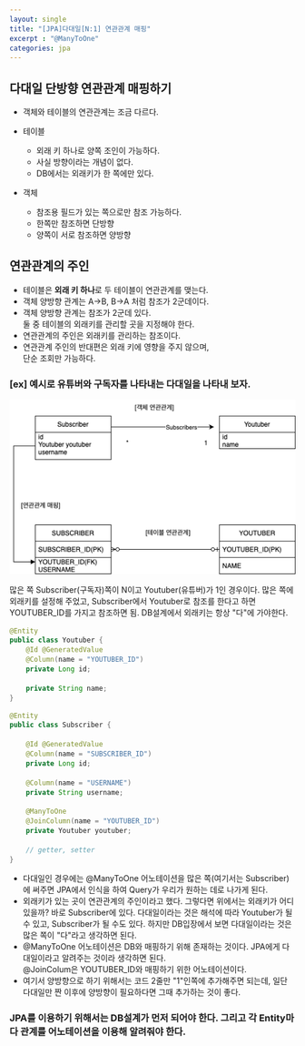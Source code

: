 ```yaml
---
layout: single
title: "[JPA]다대일[N:1] 연관관계 매핑"
excerpt : "@ManyToOne"
categories: jpa
---
```


## 다대일 단방향 연관관계 매핑하기
- 객체와 테이블의 연관관계는 조금 다르다.
- 테이블
    - 외래 키 하나로 양쪽 조인이 가능하다.
    - 사실 방향이라는 개념이 없다. 
    - DB에서는 외래키가 한 쪽에만 있다.

- 객체
    - 참조용 필드가 있는 쪽으로만 참조 가능하다.
    - 한쪽만 참조하면 단방향
    - 양쪽이 서로 참조하면 양방향

## 연관관계의 주인
- 테이블은 **외래 키 하나**로 두 테이블이 연관관계를 맺는다.
- 객체 양방향 관계는 A->B, B->A 처럼 참조가 2군데이다.
- 객체 양방향 관계는 참조가 2군데 있다.  
둘 중 테이블의 외래키를 관리할 곳을 지정해야 한다.
- 연관관계의 주인은 외래키를 관리하는 참조이다.
- 연관관계 주인의 반대편은 외래 키에 영향을 주지 않으며,  
단순 조회만 가능하다. 

### [ex] 예시로 유튜버와 구독자를 나타내는 다대일을 나타내 보자.

![Alt ManyToOne](https://raw.githubusercontent.com/Euihyunee/Euihyunee.github.io/master/_posts/img/ManyToOne.png)

많은 쪽 Subscriber(구독자)쪽이 N이고 Youtuber(유튜버)가 1인 경우이다. 많은 쪽에 외래키를 설정해 주었고, Subscriber에서 Youtuber로 참조를 한다고 하면 YOUTUBER_ID를 가지고 참조하면 됨. DB설계에서 외래키는 항상 "다"에 가야한다.


```java
@Entity
public class Youtuber {
    @Id @GeneratedValue
    @Column(name = "YOUTUBER_ID")
    private Long id;

    private String name;
}
```


```java
@Entity
public class Subscriber {

    @Id @GeneratedValue
    @Column(name = "SUBSCRIBER_ID")
    private Long id;

    @Column(name = "USERNAME")
    private String username;

    @ManyToOne
    @JoinColumn(name = "YOUTUBER_ID")
    private Youtuber youtuber;

    // getter, setter
}
```

- 다대일인 경우에는 @ManyToOne 어노테이션을 많은 쪽(여기서는 Subscriber)에 써주면 JPA에서 인식을 하여 Query가 우리가 원하는 데로 나가게 된다. 
- 외래키가 있는 곳이 연관관계의 주인이라고 했다. 그렇다면 위에서는 외래키가 어디 있을까? 바로 Subscriber에 있다. 다대일이라는 것은 해석에 따라 Youtuber가 될 수 있고, Subscriber가 될 수도 있다. 하지만 DB입장에서 보면 다대일이라는 것은 많은 쪽이 "다"라고 생각하면 된다. 
- @ManyToOne 어노테이션은 DB와 매핑하기 위해 존재하는 것이다. JPA에게 다대일이라고 알려주는 것이라 생각하면 된다.  
@JoinColum은 YOUTUBER_ID와 매핑하기 위한 어노테이션이다. 
- 여기서 양방향으로 하기 위해서는 코드 2줄만 "1"인쪽에 추가해주면 되는데, 일단 다대일만 짠 이후에 양방향이 필요하다면 그때 추가하는 것이 좋다.  


### JPA를 이용하기 위해서는 DB설계가 먼저 되어야 한다. 그리고 각 Entity마다 관계를 어노테이션을 이용해 알려줘야 한다. 

